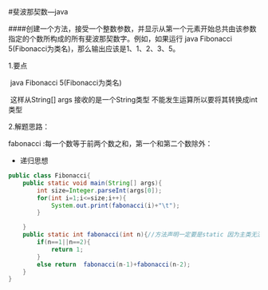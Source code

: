 #斐波那契数—java

####创建一个方法，接受一个整数参数，并显示从第一个元素开始总共由该参数指定的个数所构成的所有斐波那契数字。例如，如果运行 java Fibonacci 5(Fibonacci为类名)，那么输出应该是1、1、2、3、5。

1.要点 

​         java Fibonacci 5(Fibonacci为类名)

​         这样从String[] args 接收的是一个String类型   不能发生运算所以要将其转换成int类型

2.解题思路：

   fabonacci  :每一个数等于前两个数之和，第一个和第二个数除外：

-  递归思想

  

```java
public class Fibonacci{
    public static void main(String[] args){
        int size=Integer.parseInt(args[0]);
        for(int i=1;i<=size;i++){
            System.out.print(fabonacci(i)+"\t");
        }  

    }
    public static int fabonacci(int n){//方法声明一定要是static 因为主类无法直接调用非static方法
        if(n==1||n==2){
            return 1;
        }
        else return  fabonacci(n-1)+fabonacci(n-2);
    }
}
```

